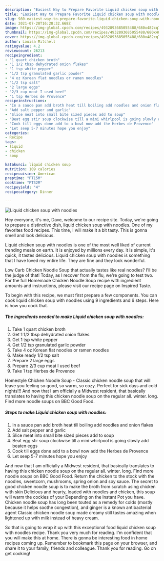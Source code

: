 ```yaml
---
description: "Easiest Way to Prepare Favorite Liquid chicken soup with noodles"
title: "Easiest Way to Prepare Favorite Liquid chicken soup with noodles"
slug: 980-easiest-way-to-prepare-favorite-liquid-chicken-soup-with-noodles
date: 2021-07-28T16:28:32.668Z
image: https://img-global.cpcdn.com/recipes/4932893685055488/680x482cq70/liquid-chicken-soup-with-noodles-recipe-main-photo.jpg
thumbnail: https://img-global.cpcdn.com/recipes/4932893685055488/680x482cq70/liquid-chicken-soup-with-noodles-recipe-main-photo.jpg
cover: https://img-global.cpcdn.com/recipes/4932893685055488/680x482cq70/liquid-chicken-soup-with-noodles-recipe-main-photo.jpg
author: Louisa Mitchell
ratingvalue: 4.2
reviewcount: 26213
recipeingredient:
- "1 quart chicken broth"
- "1 1/2 tbsp dehydrated onion flakes"
- "1 tsp white pepper"
- "1/2 tsp granulated garlic powder"
- "4 oz Korean flat noodles or ramen noodles"
- "1/2 tsp salt"
- "2 large eggs"
- "2/3 cup meat I used beef"
- "1 tsp Herbes de Provence"
recipeinstructions:
- "In a sauce pan add broth heat till boiling add noodles and onion flakes"
- "Add salt pepper and garlic"
- "Slice meat into small bite sized pieces add to soup"
- "Beat egg stir soup clockwise till a mini whirlpool is going slowly add beaten eggs"
- "Cook till eggs done add to a bowl now add the Herbes de Provence"
- "Let seep 5-7 minutes hope you enjoy"
categories:
- Recipe
tags:
- liquid
- chicken
- soup

katakunci: liquid chicken soup 
nutrition: 109 calories
recipecuisine: American
preptime: "PT15M"
cooktime: "PT32M"
recipeyield: "4"
recipecategory: Dinner

---
```



![Liquid chicken soup with noodles](https://img-global.cpcdn.com/recipes/4932893685055488/680x482cq70/liquid-chicken-soup-with-noodles-recipe-main-photo.jpg)

Hey everyone, it's me, Dave, welcome to our recipe site. Today, we're going to prepare a distinctive dish, liquid chicken soup with noodles. One of my favorites food recipes. This time, I will make it a bit tasty. This is gonna smell and look delicious.

Liquid chicken soup with noodles is one of the most well liked of current trending meals on earth. It is enjoyed by millions every day. It is simple, it's quick, it tastes delicious. Liquid chicken soup with noodles is something that I have loved my entire life. They are fine and they look wonderful.

Low Carb Chicken Noodle Soup that actually tastes like real noodles? I&#39;ll be the judge of that! Today, as I recover from the flu, we&#39;re going to test two. For the full Homemade Chicken Noodle Soup recipe with ingredient amounts and instructions, please visit our recipe page on Inspired Taste.


To begin with this recipe, we must first prepare a few components. You can cook liquid chicken soup with noodles using 9 ingredients and 6 steps. Here is how you cook that.

<!--inarticleads1-->

##### The ingredients needed to make Liquid chicken soup with noodles:

1. Take 1 quart chicken broth
1. Get 1 1/2 tbsp dehydrated onion flakes
1. Get 1 tsp white pepper
1. Get 1/2 tsp granulated garlic powder
1. Take 4 oz Korean flat noodles or ramen noodles
1. Make ready 1/2 tsp salt
1. Prepare 2 large eggs
1. Prepare 2/3 cup meat I used beef
1. Take 1 tsp Herbes de Provence


Homestyle Chicken Noodle Soup - Classic chicken noodle soup that will leave you feeling so good, so warm, so cozy. Perfect for sick days and cold nights!!! And now that I am officially a Midwest resident, that basically translates to having this chicken noodle soup on the regular all. winter. long. Find more noodle soups on BBC Good Food. 

<!--inarticleads2-->

##### Steps to make Liquid chicken soup with noodles:

1. In a sauce pan add broth heat till boiling add noodles and onion flakes
1. Add salt pepper and garlic
1. Slice meat into small bite sized pieces add to soup
1. Beat egg stir soup clockwise till a mini whirlpool is going slowly add beaten eggs
1. Cook till eggs done add to a bowl now add the Herbes de Provence
1. Let seep 5-7 minutes hope you enjoy


And now that I am officially a Midwest resident, that basically translates to having this chicken noodle soup on the regular all. winter. long. Find more noodle soups on BBC Good Food. Return the chicken to the stock with the noodles, sweetcorn, mushrooms, spring onion and soy sauce. The secret to good chicken noodle soup is to make the broth from scratch using chicken with skin Delicious and hearty, loaded with noodles and chicken, this soup will warm the cockles of your Depending on the Instant Pot you have. Chicken noodle soup has long been touted as a remedy for colds (mostly because it helps soothe congestion), and ginger is a known antibacterial agent Classic chicken noodle soup made creamy still tastes amazing when lightened up with milk instead of heavy cream. 

So that is going to wrap it up with this exceptional food liquid chicken soup with noodles recipe. Thank you very much for reading. I'm confident that you will make this at home. There is gonna be interesting food in home recipes coming up. Remember to bookmark this page on your browser, and share it to your family, friends and colleague. Thank you for reading. Go on get cooking!
